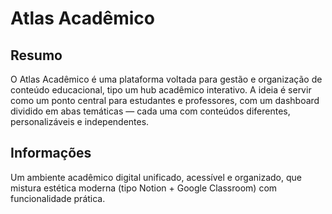 # Atlas Acadêmico
## Resumo
O Atlas Acadêmico é uma plataforma voltada para gestão e organização de conteúdo educacional, tipo um hub acadêmico interativo.
A ideia é servir como um ponto central para estudantes e professores, com um dashboard dividido em abas temáticas — cada uma com conteúdos diferentes, personalizáveis e independentes.

## Informações
Um ambiente acadêmico digital unificado, acessível e organizado, que mistura estética moderna (tipo Notion + Google Classroom) com funcionalidade prática.

